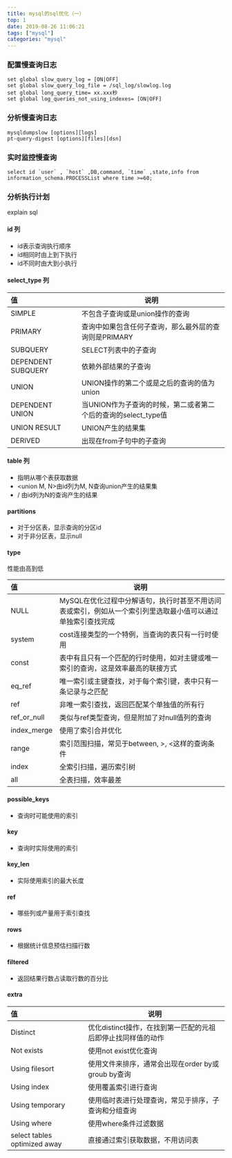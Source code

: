 ```yaml
---
title: mysql的sql优化（一）
top: 1
date: 2019-08-26 11:06:21
tags: ["mysql"]
categories: "mysql"
---
```


### 配置慢查询日志

``` mysql
set global slow_query_log = [ON|OFF]
set global slow_query_log_file = /sql_log/slowlog.log
set global long_query_time= xx.xxx秒
set global log_queries_not_using_indexes= [ON|OFF]
```

### 分析慢查询日志

``` mysql
mysqldumpslow [options][logs]
pt-query-digest [options][files][dsn]
```

### 实时监控慢查询

``` mysql
select id `user` , `host` ,DB,command, `time` ,state,info from information_schema.PROCESSList where time >=60;
```

### 分析执行计划

explain sql

#### id 列

* id表示查询执行顺序
* id相同时由上到下执行
* id不同时由大到小执行

#### select_type 列

|值|说明|
|:----- |-----|
|SIMPLE |不包含子查询或是union操作的查询|
|PRIMARY |查询中如果包含任何子查询，那么最外层的查询则是PRIMARY|
|SUBQUERY |SELECT列表中的子查询|
|DEPENDENT SUBQUERY |依赖外部结果的子查询|
|UNION  |UNION操作的第二个或是之后的查询的值为union|
|DEPENDENT UNION |当UNION作为子查询的时候，第二或者第二个后的查询的select_type值|
|UNION RESULT |UNION产生的结果集|
|DERIVED |出现在from子句中的子查询|

#### table 列

* 指明从哪个表获取数据
* <union M, N>由id列为M, N查询union产生的结果集
* <derived N>/<subquery N> 由id列为N的查询产生的结果

#### partitions

* 对于分区表，显示查询的分区id
* 对于非分区表，显示null

#### type

性能由高到低

|值|说明|
|:----- |-----|
|NULL |MySQL在优化过程中分解语句，执行时甚至不用访问表或索引，例如从一个索引列里选取最小值可以通过单独索引查找完成|
|system |cost连接类型的一个特例，当查询的表只有一行时使用|
|const |表中有且只有一个匹配的行时使用，如对主键或唯一索引的查询，这是效率最高的联接方式|
|eq_ref |唯一索引或主键查找，对于每个索引键，表中只有一条记录与之匹配|
|ref |非唯一索引查找，返回匹配某个单独值的所有行|
|ref_or_null |类似与ref类型查询，但是附加了对null值列的查询|
|index_merge |使用了索引合并优化|
|range |索引范围扫描，常见于between, >, <这样的查询条件|
|index |全索引扫描，遍历索引树|
|all |全表扫描，效率最差|

#### possible_keys

* 查询时可能使用的索引

#### key

* 查询时实际使用的索引

#### key_len

* 实际使用索引的最大长度

#### ref

* 哪些列或产量用于索引查找

#### rows

* 根据统计信息预估扫描行数

#### filtered

* 返回结果行数占读取行数的百分比

#### extra

|值|说明|
|:----- |-----|
|Distinct |优化distinct操作，在找到第一匹配的元祖后即停止找同样值的动作|
|Not exists |使用not exist优化查询|
|Using filesort |使用文件来排序，通常会出现在order by或groub by查询|
|Using index |使用覆盖索引进行查询|
|Using temporary|使用临时表进行处理查询，常见于排序，子查询和分组查询|
|Using where|使用where条件过滤数据|
|select tables optimized away|直接通过索引获取数据，不用访问表|

